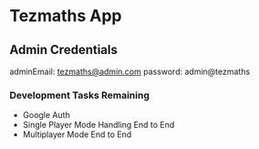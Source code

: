 # Tezmaths App

## Admin Credentials

adminEmail: <tezmaths@admin.com>
password: admin@tezmaths

### Development Tasks Remaining

- Google Auth
- Single Player Mode Handling End to End
- Multiplayer Mode End to End
